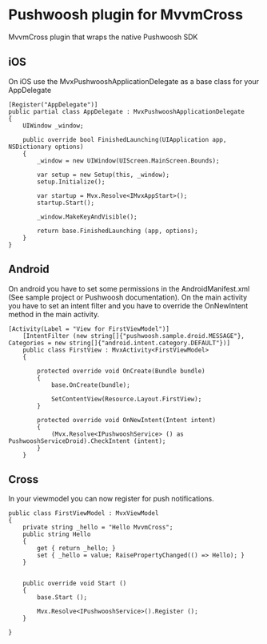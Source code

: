 # Pushwoosh plugin for MvvmCross
MvvmCross plugin that wraps the native Pushwoosh SDK

## iOS
On iOS use the MvxPushwooshApplicationDelegate as a base class for your AppDelegate

	[Register("AppDelegate")]
	public partial class AppDelegate : MvxPushwooshApplicationDelegate
	{
		UIWindow _window;

		public override bool FinishedLaunching(UIApplication app, NSDictionary options)
		{
			_window = new UIWindow(UIScreen.MainScreen.Bounds);

			var setup = new Setup(this, _window);
			setup.Initialize();

			var startup = Mvx.Resolve<IMvxAppStart>();
			startup.Start();

			_window.MakeKeyAndVisible();

			return base.FinishedLaunching (app, options);
		}
	}
	
## Android
On android you have to set some permissions in the AndroidManifest.xml (See sample project or Pushwoosh documentation). On the main activity you have to set an intent filter and you have to override the OnNewIntent method in the main activity.

	[Activity(Label = "View for FirstViewModel")]
		[IntentFilter (new string[]{"pushwoosh.sample.droid.MESSAGE"}, Categories = new string[]{"android.intent.category.DEFAULT"})]
		public class FirstView : MvxActivity<FirstViewModel>
	    {
	
	        protected override void OnCreate(Bundle bundle)
	        {
	            base.OnCreate(bundle);
	
	            SetContentView(Resource.Layout.FirstView);
	        }
	
			protected override void OnNewIntent(Intent intent)
			{
				(Mvx.Resolve<IPushwooshService> () as PushwooshServiceDroid).CheckIntent (intent);
			}
	    }

## Cross
In your viewmodel you can now register for push notifications.

	public class FirstViewModel : MvxViewModel
    {
		private string _hello = "Hello MvvmCross";
        public string Hello
		{ 
			get { return _hello; }
			set { _hello = value; RaisePropertyChanged(() => Hello); }
		}


		public override void Start ()
		{
			base.Start ();

			Mvx.Resolve<IPushwooshService>().Register ();
		}

    }